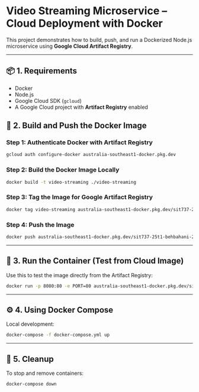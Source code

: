 # Video Streaming Microservice – Cloud Deployment with Docker

This project demonstrates how to build, push, and run a Dockerized Node.js microservice using **Google Cloud Artifact Registry**.

---

## 📦 1. Requirements

- Docker
- Node.js
- Google Cloud SDK (`gcloud`)
- A Google Cloud project with **Artifact Registry** enabled

## 🚀 2. Build and Push the Docker Image

### Step 1: Authenticate Docker with Artifact Registry

```bash
gcloud auth configure-docker australia-southeast1-docker.pkg.dev
```

### Step 2: Build the Docker Image Locally

```bash
docker build -t video-streaming ./video-streaming
```

### Step 3: Tag the Image for Google Artifact Registry

```bash
docker tag video-streaming australia-southeast1-docker.pkg.dev/sit737-25t1-behbahani-2aa0d06/my-repo/video-streaming:latest
```

### Step 4: Push the Image

```bash
docker push australia-southeast1-docker.pkg.dev/sit737-25t1-behbahani-2aa0d06/my-repo/video-streaming:latest
```

---

## 🧪 3. Run the Container (Test from Cloud Image)

Use this to test the image directly from the Artifact Registry:

```bash
docker run -p 8080:80 -e PORT=80 australia-southeast1-docker.pkg.dev/sit737-25t1-behbahani-2aa0d06/my-repo/video-streaming:latest
```

---

## ⚙️ 4. Using Docker Compose

Local development:

```bash
docker-compose -f docker-compose.yml up
```

---

## 🧹 5. Cleanup

To stop and remove containers:

```bash
docker-compose down
```
